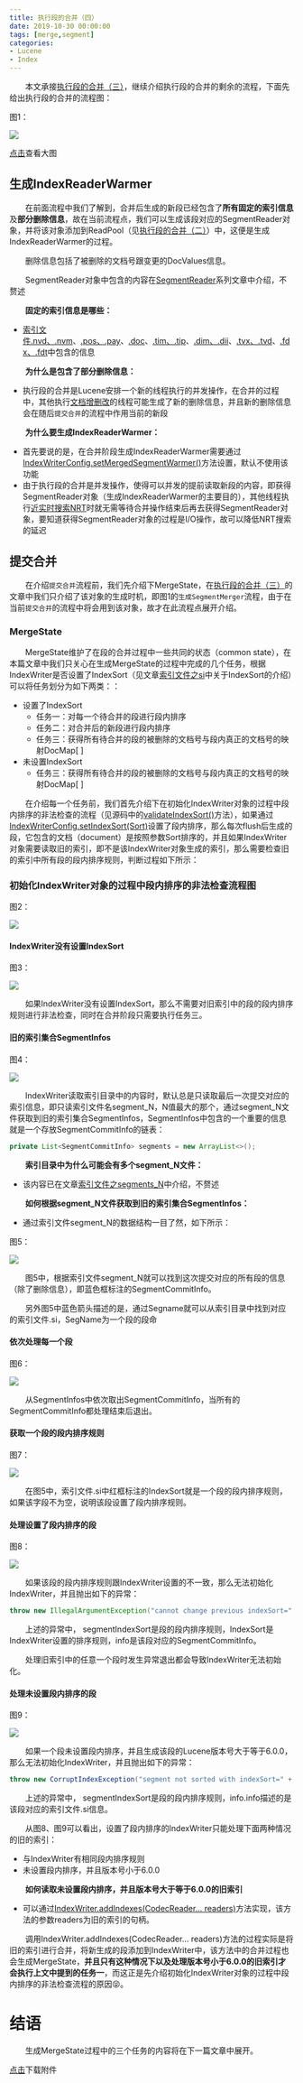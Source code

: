 ```yaml
---
title: 执行段的合并（四）
date: 2019-10-30 00:00:00
tags: [merge,segment]
categories:
- Lucene
- Index
---
```


&emsp;&emsp;本文承接[执行段的合并（三）](https://www.amazingkoala.com.cn/Lucene/Index/2019/1024/执行段的合并（三）)，继续介绍执行段的合并的剩余的流程，下面先给出执行段的合并的流程图：

图1：

<img src="http://www.amazingkoala.com.cn/uploads/lucene/index/执行段的合并/执行段的合并（四）/1.png">

[点击](http://www.amazingkoala.com.cn/uploads/lucene/index/执行段的合并/执行段的合并（四）/merge.html)查看大图

## 生成IndexReaderWarmer

&emsp;&emsp;在前面流程中我们了解到，合并后生成的新段已经包含了**所有固定的索引信息**及**部分删除信息**，故在当前流程点，我们可以生成该段对应的SegmentReader对象，并将该对象添加到ReadPool（见[执行段的合并（二）](https://www.amazingkoala.com.cn/Lucene/Index/2019/1025/执行段的合并（二）)）中，这便是生成IndexReaderWarmer的过程。

&emsp;&emsp;删除信息包括了被删除的文档号跟变更的DocValues信息。

&emsp;&emsp;SegmentReader对象中包含的内容在[SegmentReader](https://www.amazingkoala.com.cn/Lucene/Index/2019/1014/SegmentReader（一）)系列文章中介绍，不赘述

&emsp;&emsp;**固定的索引信息是哪些：**

- [索引文件.nvd、.nvm](https://www.amazingkoala.com.cn/Lucene/suoyinwenjian/2019/0305/索引文件之nvd&&nvm)、[.pos、.pay](https://www.amazingkoala.com.cn/Lucene/suoyinwenjian/2019/0324/索引文件之pos&&pay)、[.doc](https://www.amazingkoala.com.cn/Lucene/suoyinwenjian/2019/0324/索引文件之doc)、[.tim、.tip](https://www.amazingkoala.com.cn/Lucene/suoyinwenjian/2019/0401/索引文件之tim&&tip)、[.dim、.dii](https://www.amazingkoala.com.cn/Lucene/suoyinwenjian/2019/0424/索引文件之dim&&dii)、[.tvx、.tvd](https://www.amazingkoala.com.cn/Lucene/suoyinwenjian/2019/0429/索引文件之tvx&&tvd)、[.fdx、.fdt](https://www.amazingkoala.com.cn/Lucene/suoyinwenjian/2019/0301/索引文件之fdx&&fdt)中包含的信息

&emsp;&emsp;**为什么是包含了部分删除信息：**

- 执行段的合并是Lucene安排一个新的线程执行的并发操作，在合并的过程中，其他执行[文档增删改](https://www.amazingkoala.com.cn/Lucene/Index/2019/0626/文档的增删改（一）)的线程可能生成了新的删除信息，并且新的删除信息会在随后`提交合并`的流程中作用当前的新段

&emsp;&emsp;**为什么要生成IndexReaderWarmer：**

- 首先要说的是，在合并阶段生成IndexReaderWarmer需要通过[IndexWriterConfig.setMergedSegmentWarmer()](https://github.com/LuXugang/Lucene-7.5.0/blob/master/solr-7.5.0/lucene/core/src/java/org/apache/lucene/index/IndexWriterConfig.java)方法设置，默认不使用该功能
- 由于执行段的合并是并发操作，使得可以并发的提前读取新段的内容，即获得SegmentReader对象（生成IndexReaderWarmer的主要目的），其他线程执行[近实时搜索NRT](https://www.amazingkoala.com.cn/Lucene/Index/2019/0916/NRT（一）)时就无需等待合并操作结束后再去获得SegmentReader对象，要知道获得SegmentReader对象的过程是I/O操作，故可以降低NRT搜索的延迟

## 提交合并

&emsp;&emsp;在介绍`提交合并`流程前，我们先介绍下MergeState，在[执行段的合并（三）](https://www.amazingkoala.com.cn/Lucene/Index/2019/1028/执行段的合并（三）)的文章中我们只介绍了该对象的生成时机，即图1的`生成SegmentMerger`流程，由于在当前`提交合并`的流程中将会用到该对象，故才在此流程点展开介绍。

### MergeState

&emsp;&emsp;MergeState维护了在段的合并过程中一些共同的状态（common state），在本篇文章中我们只关心在生成MergeState的过程中完成的几个任务，根据IndexWriter是否设置了IndexSort（见文章[索引文件之si](https://www.amazingkoala.com.cn/Lucene/suoyinwenjian/2019/0605/索引文件之si)中关于IndexSort的介绍）可以将任务划分为如下两类：：

- 设置了IndexSort
  - 任务一：对每一个待合并的段进行段内排序
  - 任务二：对合并后的新段进行段内排序
  - 任务三：获得所有待合并的段的被删除的文档号与段内真正的文档号的映射DocMap[ ]
- 未设置IndexSort
  - 任务三：获得所有待合并的段的被删除的文档号与段内真正的文档号的映射DocMap[ ]

&emsp;&emsp;在介绍每一个任务前，我们首先介绍下在初始化IndexWriter对象的过程中段内排序的非法检查的流程（见源码中的[validateIndexSort()](https://github.com/LuXugang/Lucene-7.5.0/blob/master/solr-7.5.0/lucene/core/src/java/org/apache/lucene/index/IndexWriter.java)方法），如果通过[IndexWriterConfig.setIndexSort(Sort)](https://github.com/LuXugang/Lucene-7.5.0/blob/master/solr-7.5.0/lucene/core/src/java/org/apache/lucene/index/IndexWriterConfig.java)设置了段内排序，那么每次flush后生成的段，它包含的文档（document）是按照参数Sort排序的，并且如果IndexWriter对象需要读取旧的索引，即不是该IndexWriter对象生成的索引，那么需要检查旧的索引中所有段的段内排序规则，判断过程如下所示：

### 初始化IndexWriter对象的过程中段内排序的非法检查流程图

图2：

<img src="http://www.amazingkoala.com.cn/uploads/lucene/index/执行段的合并/执行段的合并（四）/2.png">

#### IndexWriter没有设置IndexSort

图3：

<img src="http://www.amazingkoala.com.cn/uploads/lucene/index/执行段的合并/执行段的合并（四）/3.png">

&emsp;&emsp;如果IndexWriter没有设置IndexSort，那么不需要对旧索引中的段的段内排序规则进行非法检查，同时在合并阶段只需要执行任务三。

#### 旧的索引集合SegmentInfos

图4：

<img src="http://www.amazingkoala.com.cn/uploads/lucene/index/执行段的合并/执行段的合并（四）/4.png">

&emsp;&emsp;IndexWriter读取索引目录中的内容时，默认总是只读取最后一次提交对应的索引信息，即只读索引文件名segment_N，N值最大的那个，通过segment_N文件获取到旧的索引集合SegmentInfos，SegmentInfos中包含的一个重要的信息就是一个存放SegmentCommitInfo的链表：

```java
private List<SegmentCommitInfo> segments = new ArrayList<>();
```

&emsp;&emsp;**索引目录中为什么可能会有多个segment_N文件：**

- 该内容已在文章[索引文件之segments_N](https://www.amazingkoala.com.cn/Lucene/suoyinwenjian/2019/0610/索引文件之segments_N)中介绍，不赘述

&emsp;&emsp;**如何根据segment_N文件获取到旧的索引集合SegmentInfos：**

- 通过索引文件segment_N的数据结构一目了然，如下所示：

图5：

<img src="http://www.amazingkoala.com.cn/uploads/lucene/index/执行段的合并/执行段的合并（四）/5.png">

&emsp;&emsp;图5中，根据索引文件segment_N就可以找到这次提交对应的所有段的信息（除了删除信息），即蓝色框标注的SegmentCommitInfo。

&emsp;&emsp;另外图5中蓝色箭头描述的是，通过Segname就可以从索引目录中找到对应的索引文件.si，SegName为一个段的段命

#### 依次处理每一个段

图6：

<img src="http://www.amazingkoala.com.cn/uploads/lucene/index/执行段的合并/执行段的合并（四）/6.png">

&emsp;&emsp;从SegmentInfos中依次取出SegmentCommitInfo，当所有的SegmentCommitInfo都处理结束后退出。

#### 获取一个段的段内排序规则

图7：

<img src="http://www.amazingkoala.com.cn/uploads/lucene/index/执行段的合并/执行段的合并（四）/7.png">

&emsp;&emsp;在图5中，索引文件.si中红框标注的IndexSort就是一个段的段内排序规则，如果该字段不为空，说明该段设置了段内排序规则。

#### 处理设置了段内排序的段

图8：

<img src="http://www.amazingkoala.com.cn/uploads/lucene/index/执行段的合并/执行段的合并（四）/8.png">

&emsp;&emsp;如果该段的段内排序规则跟IndexWriter设置的不一致，那么无法初始化IndexWriter，并且抛出如下的异常：

```java
throw new IllegalArgumentException("cannot change previous indexSort=" + segmentIndexSort + " (from segment=" + info + ") to new indexSort=" + indexSort);
```

&emsp;&emsp;上述的异常中， segmentIndexSort是段的段内排序规则，IndexSort是IndexWriter设置的排序规则，info是该段对应的SegmentCommitInfo。

&emsp;&emsp;处理旧索引中的任意一个段时发生异常退出都会导致IndexWriter无法初始化。

#### 处理未设置段内排序的段

图9：

<img src="http://www.amazingkoala.com.cn/uploads/lucene/index/执行段的合并/执行段的合并（四）/9.png">

&emsp;&emsp;如果一个段未设置段内排序，并且生成该段的Lucene版本号大于等于6.0.0，那么无法初始化IndexWriter，并且抛出如下的异常：

```java
throw new CorruptIndexException("segment not sorted with indexSort=" + segmentIndexSort, info.info.toString());
```

&emsp;&emsp;上述的异常中， segmentIndexSort是段的段内排序规则，info.info描述的是该段对应的索引文件.si信息。

&emsp;&emsp;从图8、图9可以看出，设置了段内排序的IndexWriter只能处理下面两种情况的旧的索引：

- 与IndexWriter有相同段内排序规则
- 未设置段内排序，并且版本号小于6.0.0

&emsp;&emsp;**如何读取未设置段内排序，并且版本号大于等于6.0.0的旧索引**

- 可以通过[IndexWriter.addIndexes(CodecReader... readers)](https://github.com/LuXugang/Lucene-7.5.0/blob/master/solr-7.5.0/lucene/core/src/java/org/apache/lucene/index/IndexWriter.java)方法实现，该方法的参数readers为旧的索引的句柄。

&emsp;&emsp;调用IndexWriter.addIndexes(CodecReader... readers)方法的过程实际是将旧的索引进行合并，将新生成的段添加到IndexWriter中，该方法中的合并过程也会生成MergeState，**并且只有这种情况下以及处理版本号小于6.0.0的旧索引才会执行上文中提到的任务一**，而这正是先介绍初始化IndexWriter对象的过程中段内排序的非法检查流程的原因😝。

# 结语

&emsp;&emsp;生成MergeState过程中的三个任务的内容将在下一篇文章中展开。

[点击](http://www.amazingkoala.com.cn/attachment/Lucene/Index/执行段的合并/执行段的合并（四）/执行段的合并（四）.zip)下载附件